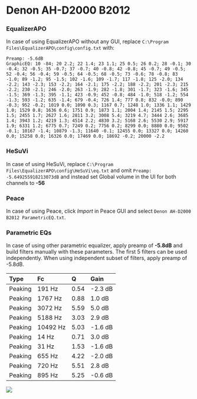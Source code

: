 # Denon AH-D2000 B2012

### EqualizerAPO
In case of using EqualizerAPO without any GUI, replace `C:\Program Files\EqualizerAPO\config\config.txt`
with:
```
Preamp: -5.6dB
GraphicEQ: 10 -84; 20 2.2; 22 1.4; 23 1.1; 25 0.5; 26 0.2; 28 -0.1; 30 -0.4; 32 -0.5; 35 -0.7; 37 -0.7; 40 -0.8; 42 -0.8; 45 -0.7; 49 -0.5; 52 -0.4; 56 -0.4; 59 -0.5; 64 -0.5; 68 -0.5; 73 -0.6; 78 -0.8; 83 -1.0; 89 -1.2; 95 -1.5; 102 -1.6; 109 -1.7; 117 -1.8; 125 -2.0; 134 -2.2; 143 -2.3; 153 -2.2; 164 -2.1; 175 -2.2; 188 -2.2; 201 -2.3; 215 -2.2; 230 -2.1; 246 -2.0; 263 -1.9; 282 -1.8; 301 -1.7; 323 -1.6; 345 -1.5; 369 -1.3; 395 -1.1; 423 -0.9; 452 -0.8; 484 -1.0; 518 -1.2; 554 -1.3; 593 -1.2; 635 -1.4; 679 -0.4; 726 1.4; 777 0.8; 832 -0.0; 890 -0.3; 952 -0.2; 1019 0.0; 1090 0.3; 1167 0.7; 1248 1.0; 1336 1.1; 1429 1.0; 1529 0.8; 1636 0.6; 1751 0.9; 1873 1.1; 2004 1.4; 2145 1.5; 2295 1.5; 2455 1.7; 2627 1.6; 2811 3.2; 3008 5.4; 3219 4.7; 3444 2.6; 3685 1.4; 3943 1.2; 4219 1.3; 4514 2.2; 4830 3.2; 5168 2.6; 5530 2.9; 5917 1.9; 6331 1.2; 6775 0.7; 7249 0.2; 7756 0.2; 8299 0.0; 8880 0.0; 9502 -0.1; 10167 -1.4; 10879 -1.3; 11640 -0.1; 12455 0.0; 13327 0.0; 14260 0.0; 15258 0.0; 16326 0.0; 17469 0.0; 18692 -0.2; 20000 -2.2
```

### HeSuVi
In case of using HeSuVi, replace `C:\Program Files\EqualizerAPO\config\HeSuVi\eq.txt` and omit `Preamp:
-5.649255918213073dB` and instead set Global volume in the UI for both channels to **-56**

### Peace
In case of using Peace, click *Import* in Peace GUI and select `Denon AH-D2000 B2012 ParametricEQ.txt`.

### Parametric EQs
In case of using other parametric equalizer, apply preamp of **-5.8dB** and build filters manually
with these parameters. The first 5 filters can be used independently.
When using independent subset of filters, apply preamp of -5.8dB.

| Type    | Fc       |    Q | Gain    |
|:--------|:---------|:-----|:--------|
| Peaking | 191 Hz   | 0.54 | -2.3 dB |
| Peaking | 1767 Hz  | 0.88 | 1.0 dB  |
| Peaking | 3072 Hz  | 5.59 | 5.0 dB  |
| Peaking | 5188 Hz  | 3.03 | 2.9 dB  |
| Peaking | 10492 Hz | 5.03 | -1.6 dB |
| Peaking | 14 Hz    | 0.71 | 3.0 dB  |
| Peaking | 31 Hz    | 1.53 | -1.6 dB |
| Peaking | 655 Hz   | 4.22 | -2.0 dB |
| Peaking | 720 Hz   | 5.51 | 2.8 dB  |
| Peaking | 895 Hz   | 5.25 | -0.6 dB |

![](https://raw.githubusercontent.com/jaakkopasanen/AutoEq/master/results/innerfidelity/sbaf-serious/Denon%20AH-D2000%20B2012/Denon%20AH-D2000%20B2012.png)